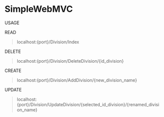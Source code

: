 # SimpleWebMVC

USAGE

READ
> localhost:{port}/Division/Index

DELETE
> localhost:{port}/Division/DeleteDivision/{id_division}

CREATE
> localhost:{port}/Division/AddDivision/{new_division_name}

UPDATE
> localhost:{port}/Division/UpdateDivision/{selected_id_division}/{renamed_division_name}

